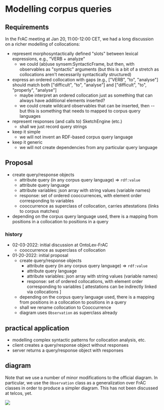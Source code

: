 # Modelling corpus queries


## Requirements

In the FrAC meeting at Jan 20, 11:00-12:00 CET, we had a long discussion on a richer modelling of collocations:

- represent morphosyntactically defined "slots" between lexical expressions, e.g., "VERB + analyze"
  - we could (ab)use synsem:SyntacticFrame, but then, with observables as "syntactic" arguments
    (but this is a bit of a stretch as collocations aren't necessarily syntactically structured)
- express an ordered collocation with gaps (e.g., ["VERB", "to", "analyse"] should match both ["difficult", "to", "analyse"] and ["difficult", "to", "properly", "analyse"]
  - maybe interpret an ordered collocation just as something that can always have additional elements inserted?
  - we could create wildcard observables that can be inserted, then -- but this is something that needs to mapped to corpus query languages
- represent responses (and calls to) SketchEngine (etc.)
  - shall we just record query strings
- keep it simple
  - we will not invent an RDF-based corpus query language
- keep it generic
  - we will not create dependencies from any particular query language

## Proposal

- create query/response objects
  - attribute query (in any corpus query language) => `rdf:value`
  - attribute query language
  - attribute variables: json array with string values (variable names)
  - response: set of ordered cooccurrences, with element order corresponding to variables
  - cooccurrence as superclass of collocation, carries attestations (links to corpus matches)
- depending on the corpus query language used, there is a mapping from positions in a collocation to positions in a query

### history

- 02-03-2022: initial discussion at OntoLex-FrAC
  - cooccurrence as superclass of collocation
- 01-20-2022: initial proposal 
  - create query/response objects
    - attribute query (in any corpus query language) => `rdf:value`
    - attribute query language
    - attribute variables: json array with string values (variable names)
    - response: set of ordered collocations, with element order corresponding to variables
      [ attestations can be indirectly linked via collocations ]
  - depending on the corpus query language used, there is a mapping from positions in a collocation to positions in a query
  - shall we rename collocation to Cooccurrence
  - diagram uses `Observation` as superclass already

## practical application
- modelling complex syntactic patterns for collocation analysis, etc.
- client creates a query/response object without responses
- server returns a query/response object with responses

## diagram

Note that we use a number of minor modifications to the official diagram. In particular, we use the `Observation` class as a generalization over FrAC classes in order to produce a simpler diagram. This has not been discussed at telcos, yet.

![](http://www.plantuml.com/plantuml/proxy?src=https://raw.githubusercontent.com/ontolex/frequency-attestation-corpus-information/master/img/diagram-with-query.puml?cache=no)
